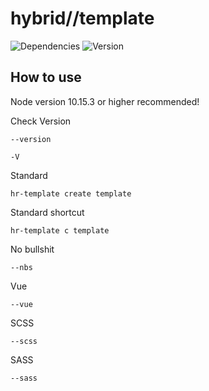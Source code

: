 # hybrid//template

![Dependencies](https://david-dm.org/Hybridrain/hybrid-template-cli.svg) ![Version](https://img.shields.io/npm/v/@hybridrain/hybrid-template-cli.svg)

## How to use

Node version 10.15.3 or higher recommended!

Check Version
```
--version
```
```
-V
```

Standard
```
hr-template create template
```
Standard shortcut
```
hr-template c template
```
No bullshit
```
--nbs
```
Vue
```
--vue
```
SCSS
```
--scss
```
SASS
```
--sass
```

